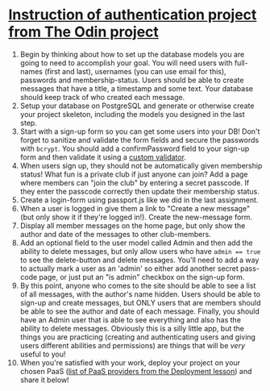 # [Instruction of authentication project from The Odin project](https://www.theodinproject.com/lessons/node-path-nodejs-members-only)

1. Begin by thinking about how to set up the database models you are going to need to accomplish your goal. You will need users with full-names (first and last), usernames (you can use email for this), passwords and membership-status. Users should be able to create messages that have a title, a timestamp and some text.  Your database should keep track of who created each message.
1. Setup your database on PostgreSQL and generate or otherwise create your project skeleton, including the models you designed in the last step.
1. Start with a sign-up form so you can get some users into your DB! Don't forget to sanitize and validate the form fields and secure the passwords with `bcrypt`. You should add a confirmPassword field to your sign-up form and then validate it using a [custom validator](https://express-validator.github.io/docs/guides/customizing).
1. When users sign up, they should not be automatically given membership status! What fun is a private club if just anyone can join? Add a page where members can "join the club" by entering a secret passcode. If they enter the passcode correctly then update their membership status.
1. Create a login-form using passport.js like we did in the last assignment.
1. When a user is logged in give them a link to "Create a new message" (but only show it if they're logged in!).  Create the new-message form.
1. Display all member messages on the home page, but only show the author and date of the messages to other club-members.
1. Add an optional field to the user model called Admin and then add the ability to delete messages, but only allow users who have `admin == true` to see the delete-button and delete messages.  You'll need to add a way to actually mark a user as an 'admin' so either add another secret pass-code page, or just put an "is admin" checkbox on the sign-up form.
1. By this point, anyone who comes to the site should be able to see a list of all messages, with the author's name hidden. Users should be able to sign-up and create messages, but ONLY users that are members should be able to see the author and date of each message. Finally, you should have an Admin user that is able to see everything and also has the ability to delete messages. Obviously this is a silly little app, but the things you are practicing (creating and authenticating users and giving users different abilities and permissions) are things that will be *very* useful to you!
1. When you're satisfied with your work, deploy your project on your chosen PaaS ([list of PaaS providers from the Deployment lesson](https://www.theodinproject.com/lessons/node-path-nodejs-deployment)) and share it below!
